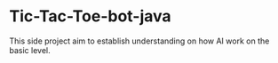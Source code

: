 # Tic-Tac-Toe-bot-java
This side project aim to establish understanding on how AI work on the basic level.
